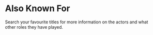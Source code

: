 # Also Known For

Search your favourite titles for more information on the actors and what other roles they have played. 
